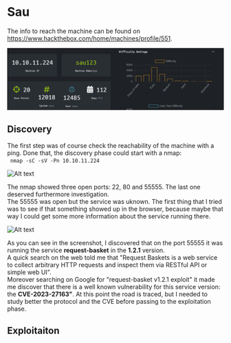 # Sau
 The info to reach the machine can be found on https://www.hackthebox.com/home/machines/profile/551.

![Alt text](image-2.png)

## Discovery
The first step was of course check the reachability of the machine with a ping. Done that, the discovery phase could start with a nmap:  
``` nmap -sC -sV -Pn 10.10.11.224```  
  
![Alt text](image.png)
  
The nmap showed three open ports: 22, 80 and 55555. The last one deserved furthermore investigation.  
The 55555 was open but the service was uknown. The first thing that I tried was to see if that something showed up in the browser, because maybe that way I could get some more information about the service running there.  
  
![Alt text](image-1.png)
  
As you can see in the screenshot, I discovered that on the port 55555 it was running the service **request-basket** in the **1.2.1** version.  
A quick search on the web told me that "Request Baskets is a web service to collect arbitrary HTTP requests and inspect them via RESTful API or simple web UI".  
Moreover searching on Google for "request-basket v1.2.1 exploit" it made me discover that there is a well known vulnerability for this service version: the **CVE-2023-27163"**. 
At this point the road is traced, but I needed to study better the protocol and the CVE before passing to the exploitation phase.

## Exploitaiton
